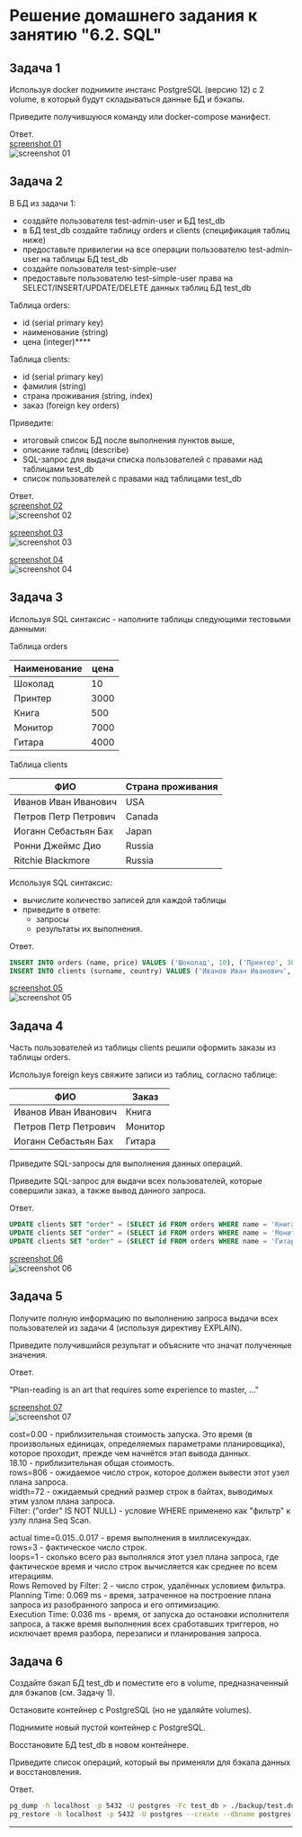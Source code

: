 # Решение домашнего задания к занятию "6.2. SQL"

## Задача 1

Используя docker поднимите инстанс PostgreSQL (версию 12) c 2 volume, 
в который будут складываться данные БД и бэкапы.

Приведите получившуюся команду или docker-compose манифест.

Ответ.  
[screenshot 01](https://i.imgur.com/nm4SU81.png)  
![screenshot 01](https://i.imgur.com/nm4SU81.png)  

## Задача 2

В БД из задачи 1: 
- создайте пользователя test-admin-user и БД test_db
- в БД test_db создайте таблицу orders и clients (спeцификация таблиц ниже)
- предоставьте привилегии на все операции пользователю test-admin-user на таблицы БД test_db
- создайте пользователя test-simple-user  
- предоставьте пользователю test-simple-user права на SELECT/INSERT/UPDATE/DELETE данных таблиц БД test_db

Таблица orders:
- id (serial primary key)
- наименование (string)
- цена (integer)****

Таблица clients:
- id (serial primary key)
- фамилия (string)
- страна проживания (string, index)
- заказ (foreign key orders)

Приведите:
- итоговый список БД после выполнения пунктов выше,
- описание таблиц (describe)
- SQL-запрос для выдачи списка пользователей с правами над таблицами test_db
- список пользователей с правами над таблицами test_db

Ответ.  
[screenshot 02](https://i.imgur.com/PBEdUtk.png)  
![screenshot 02](https://i.imgur.com/PBEdUtk.png)  

[screenshot 03](https://i.imgur.com/NVX7oro.png)  
![screenshot 03](https://i.imgur.com/NVX7oro.png)  

[screenshot 04](https://i.imgur.com/yp30L9v.png)  
![screenshot 04](https://i.imgur.com/yp30L9v.png)  

## Задача 3

Используя SQL синтаксис - наполните таблицы следующими тестовыми данными:

Таблица orders

|Наименование|цена|
|------------|----|
|Шоколад| 10 |
|Принтер| 3000 |
|Книга| 500 |
|Монитор| 7000|
|Гитара| 4000|

Таблица clients

|ФИО|Страна проживания|
|------------|----|
|Иванов Иван Иванович| USA |
|Петров Петр Петрович| Canada |
|Иоганн Себастьян Бах| Japan |
|Ронни Джеймс Дио| Russia|
|Ritchie Blackmore| Russia|

Используя SQL синтаксис:
- вычислите количество записей для каждой таблицы 
- приведите в ответе:
    - запросы 
    - результаты их выполнения.

Ответ.  
```SQL
INSERT INTO orders (name, price) VALUES ('Шоколад', 10), ('Принтер', 3000), ('Книга', 500), ('Монитор', 7000), ('Гитара', 4000);
INSERT INTO clients (surname, country) VALUES ('Иванов Иван Иванович', 'USA'), ('Петров Петр Петрович', 'Canada'), ('Иоганн Себастьян Бах', 'Japan'), ('Ронни Джеймс Дио', 'Russia'), ('Ritchie Blackmore', 'Russia');
```
[screenshot 05](https://i.imgur.com/H4Dp0kV.png)  
![screenshot 05](https://i.imgur.com/H4Dp0kV.png)  

## Задача 4

Часть пользователей из таблицы clients решили оформить заказы из таблицы orders.

Используя foreign keys свяжите записи из таблиц, согласно таблице:

|ФИО|Заказ|
|------------|----|
|Иванов Иван Иванович| Книга |
|Петров Петр Петрович| Монитор |
|Иоганн Себастьян Бах| Гитара |

Приведите SQL-запросы для выполнения данных операций.

Приведите SQL-запрос для выдачи всех пользователей, которые совершили заказ, а также вывод данного запроса.

Ответ.  
```SQL
UPDATE clients SET "order" = (SELECT id FROM orders WHERE name = 'Книга') WHERE surname = 'Иванов Иван Иванович';
UPDATE clients SET "order" = (SELECT id FROM orders WHERE name = 'Монитор') WHERE surname = 'Петров Петр Петрович';
UPDATE clients SET "order" = (SELECT id FROM orders WHERE name = 'Гитара') WHERE surname = 'Иоганн Себастьян Бах';
``` 
[screenshot 06](https://i.imgur.com/coIA3xt.png)  
![screenshot 06](https://i.imgur.com/coIA3xt.png)  

## Задача 5

Получите полную информацию по выполнению запроса выдачи всех пользователей из задачи 4 
(используя директиву EXPLAIN).

Приведите получившийся результат и объясните что значат полученные значения.

Ответ.  

"Plan-reading is an art that requires some experience to master, ..."  

[screenshot 07](https://i.imgur.com/3Gt1IYE.png)  
![screenshot 07](https://i.imgur.com/3Gt1IYE.png)  

cost=0.00 - приблизительная стоимость запуска. Это время (в произвольных единицах, определяемых параметрами планировщика), которое проходит, прежде чем начнётся этап вывода данных.  
18.10 - приблизительная общая стоимость.  
rows=806 - ожидаемое число строк, которое должен вывести этот узел плана запроса.  
width=72 - ожидаемый средний размер строк в байтах, выводимых этим узлом плана запроса.  
Filter: ("order" IS NOT NULL) - условие WHERE применено как "фильтр" к узлу плана Seq Scan.  

actual time=0.015..0.017 - время выполнения в миллисекундах.  
rows=3 - фактическое число строк.  
loops=1 - сколько всего раз выполнялся этот узел плана запроса, где фактическое время и число строк вычисляется как среднее по всем итерациям.  
Rows Removed by Filter: 2 - число строк, удалённых условием фильтра.  
Planning Time: 0.069 ms - время, затраченное на построение плана запроса из разобранного запроса и его оптимизацию.  
Execution Time: 0.036 ms - время, от запуска до остановки исполнителя запроса, а также время выполнения всех сработавших триггеров, но исключает время разбора, перезаписи и планирования запроса.  

## Задача 6

Создайте бэкап БД test_db и поместите его в volume, предназначенный для бэкапов (см. Задачу 1).

Остановите контейнер с PostgreSQL (но не удаляйте volumes).

Поднимите новый пустой контейнер с PostgreSQL.

Восстановите БД test_db в новом контейнере.

Приведите список операций, который вы применяли для бэкапа данных и восстановления. 

Ответ.  
```bash
pg_dump -h localhost -p 5432 -U postgres -Fc test_db > ./backup/test.dump
pg_restore -h localhost -p 5432 -U postgres --create --dbname postgres ./backup/test.dump
```

---

